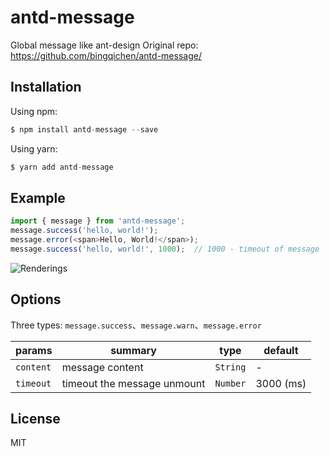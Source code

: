 # antd-message
Global message like ant-design
Original repo: https://github.com/bingqichen/antd-message/

## Installation
Using npm:
```javascript
$ npm install antd-message --save
```
Using yarn:
```javascript
$ yarn add antd-message
```

## Example
```javascript
import { message } from 'antd-message';
message.success('hello, world!');
message.error(<span>Hello, World!</span>);
message.success('hello, world!', 1000);  // 1000 - timeout of message
```
![Renderings](https://ooo.0o0.ooo/2017/03/20/58cfb9c34845f.png)

## Options
Three types: `message.success`、`message.warn`、`message.error`

params    | summary                     | type     | default
--------- | --------------------------- | -------- | ---------
`content` | message content             | `String` | -
`timeout` | timeout the message unmount | `Number` | 3000 (ms)

## License
MIT
